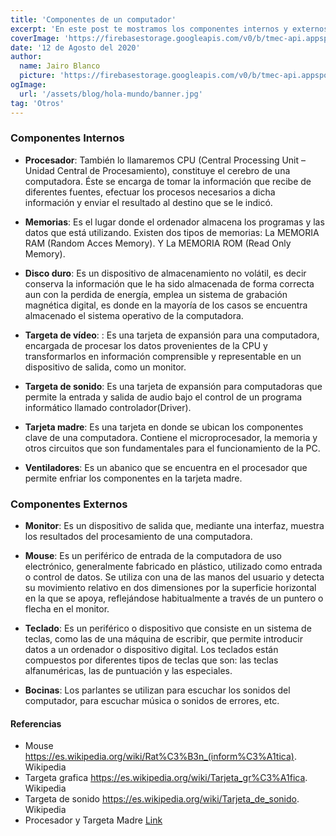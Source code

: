 ```yaml
---
title: 'Componentes de un computador'
excerpt: 'En este post te mostramos los componentes internos y externos que conforman un computador para su correcto funcionamiento.'
coverImage: 'https://firebasestorage.googleapis.com/v0/b/tmec-api.appspot.com/o/images%2Fcomponentes-de-una-pc%2Fteclado.jpg?alt=media&token=126bdf9b-0337-4843-b112-f21cefe92f51'
date: '12 de Agosto del 2020'
author:
  name: Jairo Blanco
  picture: 'https://firebasestorage.googleapis.com/v0/b/tmec-api.appspot.com/o/jmGlZffY_400x400.jpg?alt=media&token=64e638e3-57c1-4d7d-83e0-7ee87a1726fa'
ogImage:
  url: '/assets/blog/hola-mundo/banner.jpg'
tag: 'Otros'
---
```



### Componentes Internos

<!-- * **Fuente de poder**:  -->

* **Procesador**: También lo llamaremos CPU (Central Processing Unit – Unidad Central de Procesamiento), constituye el cerebro de una computadora. Éste se encarga de tomar la información que recibe de diferentes fuentes, efectuar los procesos necesarios a dicha información y enviar el resultado al destino que se le indicó. 

* **Memorias**: Es el lugar donde el ordenador almacena los programas y las datos que está utilizando. Existen dos tipos de memorias: La MEMORIA RAM (Random Acces Memory).  Y La MEMORIA ROM (Read Only Memory).


* **Disco duro**: Es un dispositivo de almacenamiento no volátil, es decir conserva la información que le ha sido almacenada de forma correcta aun con la perdida de energía, emplea un sistema de grabación magnética digital, es donde en la mayoría de los casos se encuentra almacenado el sistema operativo de la computadora. 

* **Targeta de vídeo**: : Es una tarjeta de expansión para una computadora, encargada de procesar los datos provenientes de la CPU y transformarlos en información comprensible y representable en un dispositivo de salida, como un monitor. 

* **Targeta de sonido**: Es una tarjeta de expansión para computadoras que permite la entrada y salida de audio bajo el control de un programa informático llamado controlador(Driver). 

* **Tarjeta madre**: Es una tarjeta en donde se ubican los componentes clave de una computadora. Contiene el microprocesador, la memoria y otros circuitos que son fundamentales para el funcionamiento de la PC. 

* **Ventiladores**: Es un abanico que se encuentra en el procesador que permite enfriar los componentes en la tarjeta madre.



### Componentes Externos

* **Monitor**: Es un dispositivo de salida que, mediante una interfaz, muestra los resultados del procesamiento de una computadora. 

* **Mouse**: Es un periférico de entrada de la computadora de uso electrónico, generalmente fabricado en plástico, utilizado como entrada o control de datos. Se utiliza con una de las manos del usuario y detecta su movimiento relativo en dos dimensiones por la superficie horizontal en la que se apoya, reflejándose habitualmente a través de un puntero o flecha en el monitor.

* **Teclado**: Es un periférico o dispositivo que consiste en un sistema de teclas, como las de una máquina de escribir, que permite introducir datos a un ordenador o dispositivo digital. Los teclados están compuestos por diferentes tipos de teclas que son: las teclas alfanuméricas, las de puntuación y las especiales. 

* **Bocinas**: Los parlantes se utilizan para escuchar los sonidos del computador, para escuchar música o sonidos de errores, etc. 


<article class="referencias">
  <h4>Referencias</h4>
  <ul>
    <li>Mouse
      <a target="_blank" href="https://es.wikipedia.org/wiki/Rat%C3%B3n_(inform%C3%A1tica)">https://es.wikipedia.org/wiki/Rat%C3%B3n_(inform%C3%A1tica)</a>. Wikipedia
    </li>
    <li>Targeta grafica
      <a target="_blank" href="https://es.wikipedia.org/wiki/Tarjeta_gr%C3%A1fica">https://es.wikipedia.org/wiki/Tarjeta_gr%C3%A1fica</a>. Wikipedia
    </li>
    <li>Targeta de sonido
      <a target="_blank" href="https://es.wikipedia.org/wiki/Tarjeta_de_sonido">https://es.wikipedia.org/wiki/Tarjeta_de_sonido</a>. Wikipedia
    </li>
    <li>Procesador y Targeta Madre
      <a target="_blank" href="https://tallerinformatica.wordpress.com/la-placa-madre-y-el-microprocesador/#:~:text=La%20placa%20madre%3A%20Motherboard.,el%20funcionamiento%20de%20la%20computadora.&text=La%20placa%20madre%20tiene%20todos,para%20el%20procesamiento%20de%20datos.">Link</a>
    </li>
  </ul>
</article>